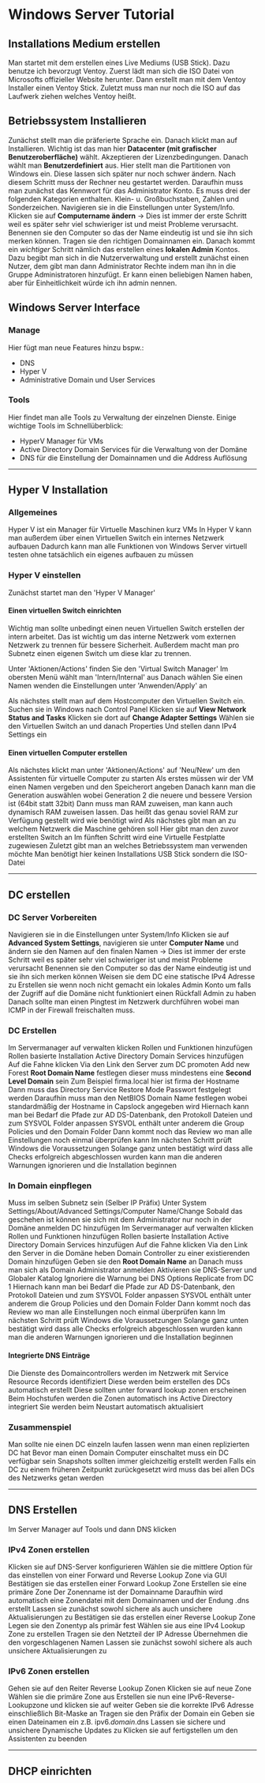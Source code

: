 # Windows Server Tutorial

## Installations Medium erstellen

Man startet mit dem erstellen eines Live Mediums (USB Stick).
Dazu benutze ich bevorzugt Ventoy.
Zuerst lädt man sich die ISO Datei von Microsofts offizieller Website herunter.
Dann erstellt man mit dem Ventoy Installer einen Ventoy Stick.
Zuletzt muss man nur noch die ISO auf das Laufwerk ziehen welches Ventoy heißt.
## Betriebssystem Installieren

Zunächst stellt man die präferierte Sprache ein.
Danach klickt man auf Installieren.
Wichtig ist das man hier **Datacenter (mit grafischer Benutzeroberfläche)** wählt.
Akzeptieren der Lizenzbedingungen.
Danach wählt man **Benutzerdefiniert** aus.
Hier stellt man die Partitionen von Windows ein.
Diese lassen sich später nur noch schwer ändern.
Nach diesem Schritt muss der Rechner neu gestartet werden.
Daraufhin muss man zunächst das Kennwort für das Administrator Konto.
Es muss drei der folgenden Kategorien enthalten.
Klein- u. Großbuchstaben, Zahlen und Sonderzeichen.
Navigieren sie in die Einstellungen unter System/Info.
Klicken sie auf **Computername ändern** -> Dies ist immer der erste Schritt weil es später sehr viel schwieriger ist und meist Probleme verursacht.
Benennen sie den Computer so das der Name eindeutig ist und sie ihn sich merken können.
Tragen sie den richtigen Domainnamen ein.
Danach kommt ein _wichtiger_ Schritt nämlich das erstellen eines **lokalen Admin** Kontos.
Dazu begibt man sich in die Nutzerverwaltung und erstellt zunächst einen Nutzer, dem gibt man dann Administrator Rechte indem man ihn in die Gruppe Administratoren hinzufügt.
Er kann einen beliebigen Namen haben, aber für Einheitlichkeit würde ich ihn admin nennen.
## Windows Server Interface

### Manage

Hier fügt man neue Features hinzu bspw.:
- DNS
- Hyper V
- Administrative Domain und User Services
### Tools

Hier findet man alle Tools zu Verwaltung der einzelnen Dienste.
Einige wichtige Tools im Schnellüberblick:
- HyperV Manager für VMs
- Active Directory Domain Services für die Verwaltung von der Domäne
- DNS für die Einstellung der Domainnamen und die Address Auflösung

---

## Hyper V Installation

### Allgemeines

Hyper V ist ein Manager für Virtuelle Maschinen kurz VMs
In Hyper V kann man außerdem über einen Virtuellen Switch ein internes Netzwerk aufbauen
Dadurch kann man alle Funktionen von Windows Server virtuell testen ohne tatsächlich ein eigenes aufbauen zu müssen
### Hyper V einstellen

Zunächst startet man den 'Hyper V Manager'
#### Einen virtuellen Switch einrichten

Wichtig man sollte unbedingt einen neuen Virtuellen Switch erstellen der intern arbeitet.
Das ist wichtig um das interne Netzwerk vom externen Netzwerk zu trennen für bessere Sicherheit.
Außerdem macht man pro Subnetz einen eigenen Switch um diese klar zu trennen.

Unter 'Aktionen/Actions' finden Sie den 'Virtual Switch Manager'
Im obersten Menü wählt man 'Intern/Internal' aus
Danach wählen Sie einen Namen wenden die Einstellungen unter 'Anwenden/Apply' an

Als nächstes stellt man auf dem Hostcomputer den Virtuellen Switch ein.
Suchen sie in Windows nach Control Panel
Klicken sie auf **View Network Status and Tasks**
Klicken sie dort auf **Change Adapter Settings**
Wählen sie den Virtuellen Switch an und danach Properties
Und stellen dann IPv4 Settings ein

#### Einen virtuellen Computer erstellen

Als nächstes klickt man unter 'Aktionen/Actions' auf 'Neu/New' um den Assistenten für virtuelle Computer zu starten
Als erstes müssen wir der VM einen Namen vergeben und den Speicherort angeben
Danach kann man die Generation auswählen wobei Generation 2 die neuere und bessere Version ist (64bit statt 32bit)
Dann muss man RAM zuweisen, man kann auch dynamisch RAM zuweisen lassen.
Das heißt das genau soviel RAM zur Verfügung gestellt wird wie benötigt wird
Als nächstes gibt man an zu welchem Netzwerk die Maschine gehören soll
Hier gibt man den zuvor erstellten Switch an
Im fünften Schritt wird eine Virtuelle Festplatte zugewiesen
Zuletzt gibt man an welches Betriebssystem man verwenden möchte
Man benötigt hier keinen Installations USB Stick sondern die ISO-Datei

---
## DC erstellen

### DC Server Vorbereiten

Navigieren sie in die Einstellungen unter System/Info
Klicken sie auf **Advanced System Settings**, navigieren sie unter **Computer Name** und ändern sie den Namen auf den finalen Namen -> Dies ist immer der erste Schritt weil es später sehr viel schwieriger ist und meist Probleme verursacht
Benennen sie den Computer so das der Name eindeutig ist und sie ihn sich merken können
Weisen sie dem DC eine statische IPv4 Adresse zu
Erstellen sie wenn noch nicht gemacht ein lokales Admin Konto um falls der Zugriff auf die Domäne nicht funktioniert einen Rückfall Admin zu haben
Danach sollte man einen Pingtest im Netzwerk durchführen wobei man ICMP in der Firewall freischalten muss.
### DC Erstellen

Im Servermanager auf verwalten klicken
Rollen und Funktionen hinzufügen
Rollen basierte Installation
Active Directory Domain Services hinzufügen
Auf die Fahne klicken
Via den Link den Server zum DC promoten
Add new Forest
**Root Domain Name** festlegen dieser muss mindestens eine **Second Level Domain** sein
Zum Beispiel firma.local hier ist firma der Hostname
Dann muss das Directory Service Restore Mode Passwort festgelegt werden
Daraufhin muss man den NetBIOS Domain Name festlegen wobei standardmäßig der Hostname in Capslock angegeben wird
Hiernach kann man bei Bedarf die Pfade zur AD DS-Datenbank, den Protokoll Dateien und zum SYSVOL Folder anpassen
SYSVOL enthält unter anderem die Group Policies und den Domain Folder
Dann kommt noch das Review wo man alle Einstellungen noch einmal überprüfen kann
Im nächsten Schritt prüft Windows die Voraussetzungen
Solange ganz unten bestätigt wird dass alle Checks erfolgreich abgeschlossen wurden kann man die anderen Warnungen ignorieren und die Installation beginnen
### In Domain einpflegen

Muss im selben Subnetz sein (Selber IP Präfix)
Unter System Settings/About/Advanced Settings/Computer Name/Change
Sobald das geschehen ist können sie sich mit dem Administrator nur noch in der Domäne anmelden
DC hinzufügen
Im Servermanager auf verwalten klicken
Rollen und Funktionen hinzufügen
Rollen basierte Installation
Active Directory Domain Services hinzufügen
Auf die Fahne klicken
Via den Link den Server in die Domäne heben
Domain Controller zu einer existierenden Domain hinzufügen
Geben sie den **Root Domain Name** an
Danach muss man sich als Domain Administrator anmelden
Aktivieren sie DNS-Server und Globaler Katalog
Ignoriere die Warnung bei DNS Options
Replicate from DC 1
Hiernach kann man bei Bedarf die Pfade zur AD DS-Datenbank, den Protokoll Dateien und zum SYSVOL Folder anpassen
SYSVOL enthält unter anderem die Group Policies und den Domain Folder
Dann kommt noch das Review wo man alle Einstellungen noch einmal überprüfen kann
Im nächsten Schritt prüft Windows die Voraussetzungen
Solange ganz unten bestätigt wird dass alle Checks erfolgreich abgeschlossen wurden kann man die anderen Warnungen ignorieren und die Installation beginnen

#### Integrierte DNS Einträge

Die Dienste des Domaincontrollers werden im Netzwerk mit Service Resource Records identifiziert
Diese werden beim erstellen des DCs automatisch erstellt
Diese sollten unter forward lookup zonen erscheinen
Beim Hochstufen werden die Zonen automatisch ins Active Directory integriert
Sie werden beim Neustart automatisch aktualisiert

### Zusammenspiel

Man sollte nie einen DC einzeln laufen lassen wenn man einen replizierten DC hat
Bevor man einen Domain Computer einschaltet muss ein DC verfügbar sein
Snapshots sollten immer gleichzeitig erstellt werden
Falls ein DC zu einem früheren Zeitpunkt zurückgesetzt wird muss das bei allen DCs des Netzwerks getan werden

---
## DNS Erstellen

Im Server Manager auf Tools und dann DNS klicken

### IPv4 Zonen erstellen

Klicken sie auf DNS-Server konfigurieren
Wählen sie die mittlere Option für das einstellen von einer Forward und Reverse Lookup Zone via GUI
Bestätigen sie das erstellen einer Forward Lookup Zone
Erstellen sie eine primäre Zone
Der Zonenname ist der Domainname
Daraufhin wird automatisch eine Zonendatei mit dem Domainnamen und der Endung .dns erstellt
Lassen sie zunächst sowohl sichere als auch unsichere Aktualisierungen zu
Bestätigen sie das erstellen einer Reverse Lookup Zone
Legen sie den Zonentyp als primär fest
Wählen sie aus eine IPv4 Lookup Zone zu erstellen
Tragen sie den Netzteil der IP Adresse
Übernehmen die den vorgeschlagenen Namen
Lassen sie zunächst sowohl sichere als auch unsichere Aktualisierungen zu

### IPv6 Zonen erstellen

Gehen sie auf den Reiter Reverse Lookup Zonen
Klicken sie auf neue Zone
Wählen sie die primäre Zone aus
Erstellen sie nun eine IPv6-Reverse-Lookupzone und klicken sie auf weiter
Geben sie die korrekte IPv6 Adresse einschließlich Bit-Maske an
Tragen sie den Präfix der Domain ein
Geben sie einen Dateinamen ein z.B. ipv6._domain_.dns
Lassen sie sichere und unsichere Dynamische Updates zu
Klicken sie auf fertigstellen um den Assistenten zu beenden

---
## DHCP einrichten

